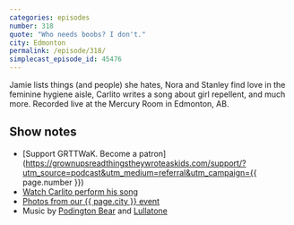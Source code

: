 ```yaml
---
categories: episodes
number: 318
quote: "Who needs boobs? I don't."
city: Edmonton
permalink: /episode/318/
simplecast_episode_id: 45476
---
```


Jamie lists things (and people) she hates, Nora and Stanley find love in the feminine hygiene aisle, Carlito writes a song about girl repellent, and much more. Recorded live at the Mercury Room in Edmonton, AB.

## Show notes
- [Support GRTTWaK. Become a patron](https://grownupsreadthingstheywroteaskids.com/support/?utm_source=podcast&utm_medium=referral&utm_campaign={{ page.number }})
- [Watch Carlito perform his song](https://www.facebook.com/grownupsreadthingstheywroteaskids/videos)
- [Photos from our {{ page.city }} event](https://www.facebook.com/grownupsreadthingstheywroteaskids/photos/?tab=album&album_id=10154024063658600)
- Music by [Podington Bear](https://geo.itunes.apple.com/us/artist/podington-bear/id250459572?at=10lR7u&mt=1&app=music) and [Lullatone](https://geo.itunes.apple.com/us/artist/lullatone/id34467705?at=10lR7u&mt=1&app=music)